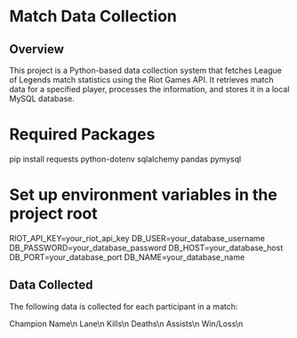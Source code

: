 # Match Data Collection 

## Overview

This project is a Python-based data collection system that fetches League of Legends match statistics using the Riot Games API. It retrieves match data for a specified player, processes the information, and stores it in a local MySQL database.

# Required Packages
pip install requests python-dotenv sqlalchemy pandas pymysql

# Set up environment variables in the project root
RIOT_API_KEY=your_riot_api_key
DB_USER=your_database_username
DB_PASSWORD=your_database_password
DB_HOST=your_database_host
DB_PORT=your_database_port
DB_NAME=your_database_name

## Data Collected 
The following data is collected for each participant in a match:

Champion Name\n
Lane\n
Kills\n
Deaths\n
Assists\n
Win/Loss\n

